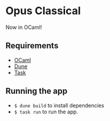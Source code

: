 # Opus Classical

Now in OCaml!

## Requirements

- [OCaml](https://ocaml.org/docs/install)
- [Dune](https://dune.build/install)
- [Task](https://taskfile.dev/installation/)

## Running the app

- `$ dune build` to install dependencies
- `$ task run` to run the app.